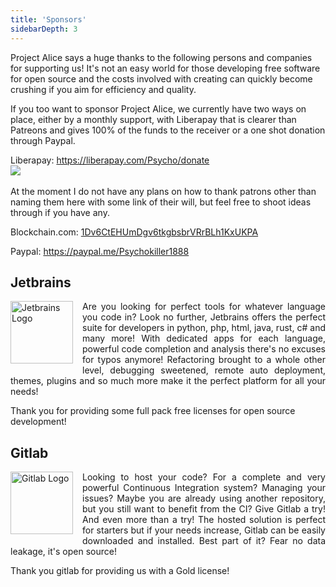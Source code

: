 ```yaml
---
title: 'Sponsors'
sidebarDepth: 3
---
```


Project Alice says a huge thanks to the following persons and companies for supporting us! It's not an easy world for those developing free software for open source and the costs involved with creating can quickly become crushing if you aim for efficiency and quality.

<p>
  If you too want to sponsor Project Alice, we currently have two ways on place, either by a monthly support, with Liberapay that is clearer than Patreons and gives 100% of the funds to the receiver or a one shot donation through Paypal.
</p>

<p>
  Liberapay: <a href="https://liberapay.com/Psycho/donate">https://liberapay.com/Psycho/donate</a><br>
  <img src="http://img.shields.io/liberapay/patrons/Psycho.svg?logo=liberapay"><br><br>
  At the moment I do not have any plans on how to thank patrons other than naming them here with some link of their will, but feel free to shoot ideas through if you have any.
</p>

<p>
  Blockchain.com: <a href="https://www.blockchain.com/">1Dv6CtEHUmDgv6tkgbsbrVRrBLh1KxUKPA</a>
</p>

<p>
  Paypal: <a href="https://paypal.me/Psychokiller1888">https://paypal.me/Psychokiller1888</a>
</p>

## Jetbrains
<p style="text-align: justify">
  <a href="https://www.jetbrains.com" style="float: left; margin-right: 15px; margin-bottom: 5px;">
    <img style="width: 100px;" alt="Jetbrains Logo" src="/images/jetbrains-variant-3.svg">
  </a>
  Are you looking for perfect tools for whatever language you code in? Look no further, Jetbrains offers the perfect suite for developers in python, php, html, java, rust, c# and many more! With dedicated apps for each language, powerful code completion and analysis there's no excuses for typos anymore! Refactoring brought to a whole other level, debugging sweetened, remote auto deployment, themes, plugins and so much more make it the perfect platform for all your needs!

  Thank you for providing some full pack free licenses for open source development!
</p>

## Gitlab
<p style="text-align: justify">
  <a href="https://www.gitlab.com" style="float: left; margin-right: 15px; margin-bottom: 5px;">
    <img style="width: 100px;" alt="Gitlab Logo" src="/images/gitlab.svg">
  </a>
  Looking to host your code? For a complete and very powerful Continuous Integration system? Managing your issues? Maybe you are already using another repository, but you still want to benefit from the CI? Give Gitlab a try! And even more than a try! The hosted solution is perfect for starters but if your needs increase, Gitlab can be easily downloaded and installed. Best part of it? Fear no data leakage, it's open source!

  Thank you gitlab for providing us with a Gold license!
</p>
